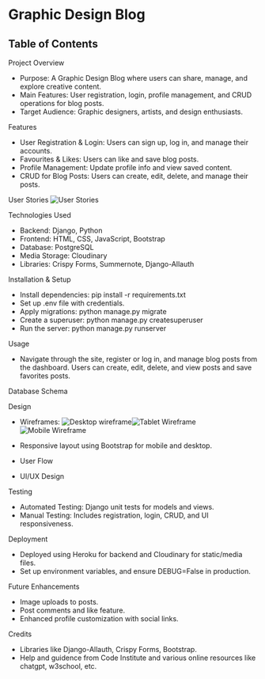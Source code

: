 # Graphic Design Blog
## Table of Contents
Project Overview
- Purpose: A Graphic Design Blog where users can share, manage, and explore creative content.
- Main Features: User registration, login, profile management, and CRUD operations for blog posts.
- Target Audience: Graphic designers, artists, and design enthusiasts.

Features
- User Registration & Login: Users can sign up, log in, and manage their accounts.
- Favourites & Likes: Users can like and save blog posts.
- Profile Management: Update profile info and view saved content.
- CRUD for Blog Posts: Users can create, edit, delete, and manage their posts.

User Stories
![User Stories](https://github.com/user-attachments/assets/12ba0869-863f-4436-bfd3-7e17ae6a8a79)

Technologies Used
- Backend: Django, Python
- Frontend: HTML, CSS, JavaScript, Bootstrap
- Database: PostgreSQL
- Media Storage: Cloudinary
- Libraries: Crispy Forms, Summernote, Django-Allauth

Installation & Setup
- Install dependencies: pip install -r requirements.txt
- Set up .env file with credentials.
- Apply migrations: python manage.py migrate
- Create a superuser: python manage.py createsuperuser
- Run the server: python manage.py runserver

Usage
- Navigate through the site, register or log in, and manage blog posts from the dashboard. Users can create, edit, delete, and view posts and save favorites posts.

Database Schema

Design
- Wireframes: ![Desktop wireframe](https://github.com/user-attachments/assets/c6b63baa-ec13-4c96-bb71-8e94ff680e05)![Tablet Wireframe](https://github.com/user-attachments/assets/2538c111-d881-47d1-a35c-61925651bfa8)![Mobile Wireframe](https://github.com/user-attachments/assets/ebce2c3b-1731-4f6f-a83e-e660515817b0)
- Responsive layout using Bootstrap for mobile and desktop.

- User Flow
- UI/UX Design

Testing
- Automated Testing: Django unit tests for models and views.
- Manual Testing: Includes registration, login, CRUD, and UI responsiveness.

Deployment
- Deployed using Heroku for backend and Cloudinary for static/media files.
- Set up environment variables, and ensure DEBUG=False in production.

Future Enhancements
- Image uploads to posts.
- Post comments and like feature.
- Enhanced profile customization with social links.

Credits
- Libraries like Django-Allauth, Crispy Forms, Bootstrap.
- Help and guidence from Code Institute and various online resources like chatgpt, w3school, etc.

